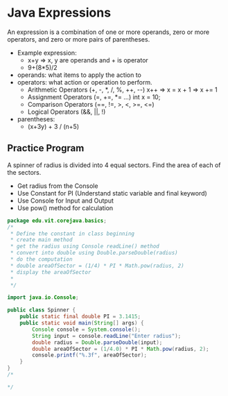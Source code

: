 # Java Expressions
An expression is a combination of one or more operands, zero or more operators, and zero or more pairs of parentheses. 
- Example expression:
    - x+y => x, y are operands and + is operator
    - 9+(8*5)/2
- operands: what items to apply the action to
- operators: what action or operation to perform.
    - Arithmetic Operators (+, -, *, /, %, ++, --)
        x++ => x = x + 1 => x += 1
    - Assignment Operators (=, +=, *= ...)
        int x = 10;
    - Comparison Operators (==, !=, >, <, >=, <=)
    - Logical Operators (&&, ||, !)
- parentheses: 
    - (x+3y) + 3 / (n+5)

## Practice Program
A spinner of radius is divided into 4 equal sectors. Find the area of each of the
sectors. 
- Get radius from the Console
- Use Constant for PI (Understand static variable and final keyword)
- Use Console for Input and Output
- Use pow() method for calculation

```java
package edu.vit.corejava.basics;
/*
 * Define the constant in class beginning
 * create main method
 * get the radius using Console readLine() method
 * convert into double using Double.parseDouble(radius)
 * do the computation
 * double areaOfSector = (1/4) * PI * Math.pow(radius, 2)
 * display the areaOfSector
 * 
 */

import java.io.Console;

public class Spinner {
    public static final double PI = 3.1415;
    public static void main(String[] args) {
        Console console = System.console();
        String input = console.readLine("Enter radius");
        double radius = Double.parseDouble(input);
        double areaOfSector = (1/4.0) * PI * Math.pow(radius, 2);
        console.printf("%.3f", areaOfSector);
    }
}
/*

*/
```